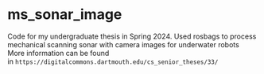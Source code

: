 # ms_sonar_image
Code for my undergraduate thesis in Spring 2024. Used rosbags to process mechanical scanning sonar with camera images for underwater robots  More information can be found in `https://digitalcommons.dartmouth.edu/cs_senior_theses/33/`
